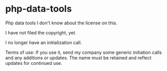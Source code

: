 # php-data-tools
Php data tools
I don't know about the license on this.

I have not filed the copyright, yet.

I no longer have an initialization call.

Terms of use: If you use it, send my company some generic initiation calls and any additions or updates.  The name must be retained and reflect updates for continued use.
